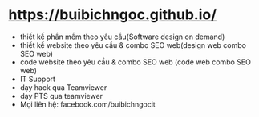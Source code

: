 # https://buibichngoc.github.io/
- thiết kế phần mềm theo yêu cầu(Software design on demand)
- thiết kế website theo yêu cầu & combo SEO web(design web combo SEO web)
- code website theo yêu cầu & combo SEO web (code web combo SEO web)
- IT Support
- dạy hack qua Teamviewer
- dạy PTS qua teamviewer
- Mọi liên hệ: facebook.com/buibichngocit
